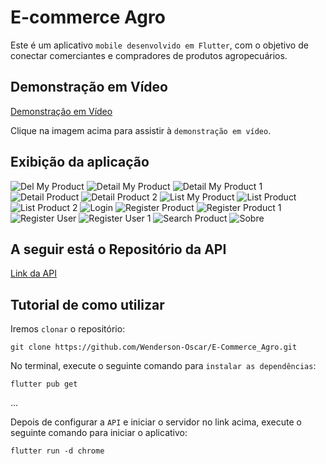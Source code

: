 # E-commerce Agro

Este é um aplicativo `mobile desenvolvido em Flutter`, com o objetivo de conectar comerciantes e compradores de produtos agropecuários. 

## Demonstração em Vídeo

[Demonstração em Vídeo](https://drive.google.com/file/d/1ux4afBfVzdPsYQUhPAnE1sqjJW7o0m8M/view?usp=sharing)

Clique na imagem acima para assistir à `demonstração em vídeo`.

## Exibição da aplicação

![Del My Product](img_readme/del_my_product.png)
![Detail My Product](img_readme/detail_my_product.png)
![Detail My Product 1](img_readme/detail_my_product1.png)
![Detail Product](img_readme/detail_product.png)
![Detail Product 2](img_readme/detail_product2.png)
![List My Product](img_readme/list_my_product.png)
![List Product](img_readme/list_product.png)
![List Product 2](img_readme/list_product2.png)
![Login](img_readme/login.png)
![Register Product](img_readme/register_product.png)
![Register Product 1](img_readme/register_product1.png)
![Register User](img_readme/register_user.png)
![Register User 1](img_readme/register_user1.png)
![Search Product](img_readme/search_product.png)
![Sobre](img_readme/sobre.png)

## A seguir está o Repositório da API

[Link da API](https://github.com/Wenderson-Oscar/api_ecommerce_agro)

## Tutorial de como utilizar

Iremos `clonar` o repositório:

```
git clone https://github.com/Wenderson-Oscar/E-Commerce_Agro.git
```

No terminal, execute o seguinte comando para `instalar as dependências`:

```
flutter pub get
```

...

Depois de configurar a `API` e iniciar o servidor no link acima, execute o seguinte comando para iniciar o aplicativo:

```
flutter run -d chrome
```
